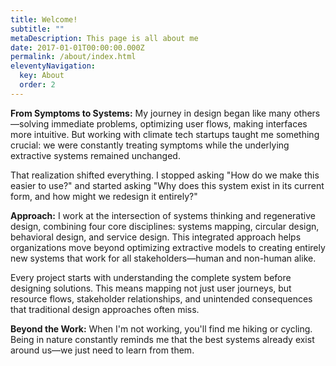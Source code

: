 ```yaml
---
title: Welcome!
subtitle: ""
metaDescription: This page is all about me
date: 2017-01-01T00:00:00.000Z
permalink: /about/index.html
eleventyNavigation:
  key: About
  order: 2
---
```

**From Symptoms to Systems:** My journey in design began like many others—solving immediate problems, optimizing user flows, making interfaces more intuitive. But working with climate tech startups taught me something crucial: we were constantly treating symptoms while the underlying extractive systems remained unchanged.

That realization shifted everything. I stopped asking "How do we make this easier to use?" and started asking "Why does this system exist in its current form, and how might we redesign it entirely?"

**Approach:** I work at the intersection of systems thinking and regenerative design, combining four core disciplines: systems mapping, circular design, behavioral design, and service design. This integrated approach helps organizations move beyond optimizing extractive models to creating entirely new systems that work for all stakeholders—human and non-human alike.

Every project starts with understanding the complete system before designing solutions. This means mapping not just user journeys, but resource flows, stakeholder relationships, and unintended consequences that traditional design approaches often miss.

**Beyond the Work:** When I'm not working, you'll find me hiking or cycling. Being in nature constantly reminds me that the best systems already exist around us—we just need to learn from them.